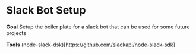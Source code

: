 # Slack Bot Setup

**Goal**
Setup the boiler plate for a slack bot that can be used for some future projects

**Tools**
(node-slack-dsk)[https://github.com/slackapi/node-slack-sdk]

